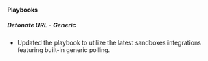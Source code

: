 
#### Playbooks

##### Detonate URL - Generic

- Updated the playbook to utilize the latest sandboxes integrations featuring built-in generic polling.